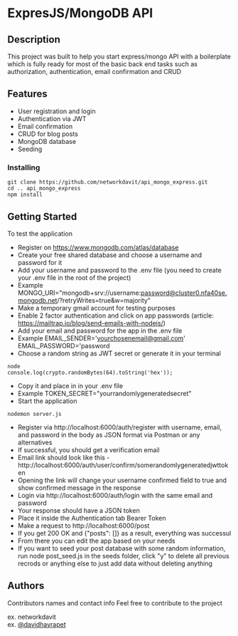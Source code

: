 # ExpresJS/MongoDB API

## Description

This project was built to help you start express/mongo API with a boilerplate which is fully ready for most of the basic back end tasks such as authorization, authentication, email confirmation and CRUD

## Features

* User registration and login
* Authentication via JWT
* Email confirmation
* CRUD for blog posts
* MongoDB database
* Seeding

### Installing

```
git clone https://github.com/networkdavit/api_mongo_express.git
cd .. api_mongo_express
npm install
```

## Getting Started

To test the application

* Register on https://www.mongodb.com/atlas/database
* Create your free shared database and choose a username and password for it
* Add your username and password to the .env file (you need to create your .env file in the root of the project)
* Example 
MONGO_URI="mongodb+srv://username:password@cluster0.nfa40se.mongodb.net/?retryWrites=true&w=majority"
* Make a temporary gmail account for testing purposes
* Enable 2 factor authentication and click on app passwords (article: https://mailtrap.io/blog/send-emails-with-nodejs/)
* Add your email and password for the app in the .env file
* Example
EMAIL_SENDER='yourchosenemail@gmail.com'
EMAIL_PASSWORD='password
* Choose a random string as JWT secret or generate it in your terminal
```
node
console.log(crypto.randomBytes(64).toString('hex'));
```
* Copy it and place in in your .env file
* Example
TOKEN_SECRET="yourrandomlygeneratedsecret"
* Start the application
```
nodemon server.js
```
* Register via http://localhost:6000/auth/register with username, email, and password in the body as JSON format via Postman or any alternatives
* If successful, you should get a verification email
* Email link should look like this - http://localhost:6000/auth/user/confirm/somerandomlygeneratedjwttoken
* Opening the link will change your username confirmed field to true and show confirmed message in the response
* Login via http://localhost:6000/auth/login with the same email and password
* Your response should have a JSON token
* Place it inside the Authentication tab Bearer Token
* Make a request to http://localhost:6000/post
* If you get 200 OK and {"posts": []} as a result, everything was successul
* From there you can edit the app based on your needs
* If you want to seed your post database with some random information, run node post_seed.js in the seeds folder, click "y" to delete all previous recrods or anything else to just add data without deleting anything
## Authors

Contributors names and contact info
Feel free to contribute to the project

ex. networkdavit  
ex. [@davidhayrapet](https://twitter.com/davidhayrapet)
